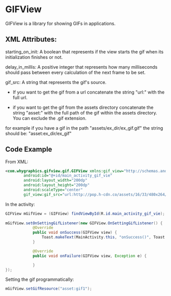 # GIFView
GIFView is a library for showing GIFs in applications.

## XML Attributes:
 
 starting_on_init:
 A boolean that represents if the view starts the gif
 when its initialization finishes or not.
 
 
 delay_in_millis:
 A positive integer that represents how many milliseconds
 should pass between every calculation of the next frame to be set.
 
 gif_src:
 A string that represents the gif's source.
 
 - If you want to get the gif from a url
 concatenate the string "url:" with the full url.
 
 - if you want to get the gif from the assets directory
 concatenate the string "asset:" with the full path of the gif
 within the assets directory. You can exclude the .gif extension.
 
 for example if you have a gif in the path "assets/ex_dir/ex_gif.gif"
 the string should be: "asset:ex_dir/ex_gif"

## Code Example

From XML:
```xml
<com.whygraphics.gifview.gif.GIFView xmlns:gif_view="http://schemas.android.com/apk/res-auto"
        android:id="@+id/main_activity_gif_vie"
        android:layout_width="200dp"
        android:layout_height="200dp"
        android:scaleType="center"
        gif_view:gif_src="url:http://pop.h-cdn.co/assets/16/33/480x264/gallery-1471381857-gif-season-2.gif" />
```

In the activity:
```java
GIFView mGifView = (GIFView) findViewById(R.id.main_activity_gif_vie);
        
mGifView.setOnSettingGifListener(new GIFView.OnSettingGifListener() {
            @Override
            public void onSuccess(GIFView view) {
                Toast.makeText(MainActivity.this, "onSuccess()", Toast.LENGTH_SHORT).show();
            }

            @Override
            public void onFailure(GIFView view, Exception e) {

            }
});
```

Setting the gif programmatically:
```java
mGifView.setGifResource("asset:gif1");
```
